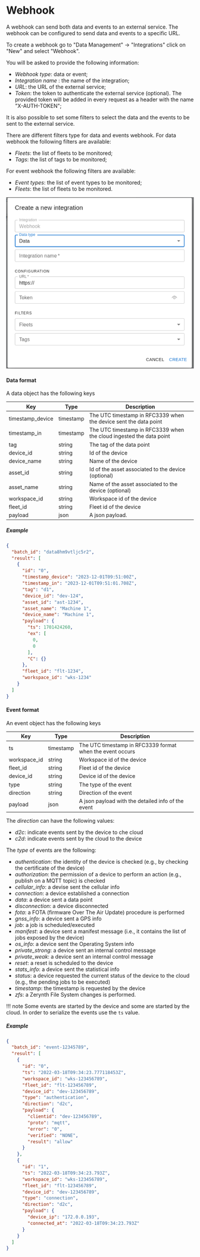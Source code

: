 
# Webhook
A webhook can send both data and events to an external service. The webhook can be configured to send data and events to a specific URL. 

To create a webhook go to "Data Management" -> "Integrations"  click on "New" and select "Webhook".

You will be asked to provide the following information:

- *Webhook type*: data or event;
- *Integration name* : the name of the integration;
- *URL*: the URL of the external service;
- *Token*: the token to authenticate the external service (optional). The provided token will be added in every request as a header with the name "X-AUTH-TOKEN";

It is also possible to set some filters to select the data and the events to be sent to the external service.

There are different filters type for data and events webhook.
For data webhook the following filters are available:

- *Fleets*: the list of fleets to be monitored;
- *Tags*: the list of tags to be monitored;

For event webhook the following filters are available:

- *Event types*: the list of event types to be monitored;
- *Fleets*: the list of fleets to be monitored.

![Creation of a webhook](img/new_webhook.png) 

#### Data format

A data object has the following keys

| Key              | Type      | Description                                                         |
|------------------|-----------|---------------------------------------------------------------------|
| timestamp_device | timestamp | The UTC timestamp in RFC3339 when the device sent the data point    |
| timestamp_in     | timestamp | The UTC timestamp in RFC3339 when the cloud ingested the data point |
| tag              | string    | The tag of the data point                                           |
| device_id        | string    | Id of the device                                                    |
| device_name      | string    | Name of the device               |
| asset_id         | string    | Id of the asset associated to the device (optional)                 |
| asset_name       | string    | Name of the asset associated to the device (optional)               |
| workspace_id     | string    | Workspace id of the device                                          |
| fleet_id         | string    | Fleet id of the device                                              |
| payload          | json      | A json payload.                                                     |


##### Example

```json
{
  "batch_id": "data8hm9vtljc5r2",
  "result": [
    {
      "id": "0",
      "timestamp_device": "2023-12-01T09:51:00Z",
      "timestamp_in": "2023-12-01T09:51:01.708Z",
      "tag": "d1",
      "device_id": "dev-124",
      "asset_id": "ast-1234",
      "asset_name": "Machine 1",
      "device_name": "Machine 1",
      "payload": {
        "ts": 1701424260,
        "ex": [
          0,
          0
        ],
        "C": {}
      },
      "fleet_id": "flt-1234",
      "workspace_id": "wks-1234"
    }
  ]
}
```

#### Event format

An event object has the following keys

| Key          | Type      | Description                                             |
|--------------|-----------|---------------------------------------------------------|
| ts           | timestamp | The UTC timestamp in RFC3339 format when the event occurs |
| workspace_id | string    | Workspace id of the device                              |
| fleet_id     | string    | Fleet id of the device                                  |
| device_id    | string    | Device id of the device                                 |
| type         | string    | The type of the event                                   |
| direction    | string    | Direction of the event                                  |
| payload      | json      | A json payload with the detailed info of the event      |

The *direction* can have the following values:

- *d2c*: indicate  events sent by the device to che cloud
- *c2d*: indicate  events sent by the cloud to the device

The *type* of events are the following:

- *authentication*: the identity of the device is checked (e.g., by checking the certificate of the device)
- *authorization*: the permission of a device to perform an action (e.g., publish on a MQTT topic) is checked
- *cellular_info*: a devise sent the cellular info
- *connection*: a device established a connection
- *data*: a device sent a data point
- *disconnection*: a device disconnected
- *fota*: a FOTA (firmware Over The Air Update) procedure is performed
- *gnss_info*: a device sent a GPS info
- *job*: a job is scheduled/executed
- *manifest*: a device sent a manifest message  (i.e., it contains the list of jobs exposed by the device)
- *os_info*: a device sent the Operating System info
- *private_strong*: a device sent an internal control message
- *private_weak*: a device sent an internal control message
- *reset*: a reset is scheduled to the device
- *stats_info*: a device sent the statistical info
- *status*: a device requested the current status of the device to the cloud (e.g., the pending jobs to be executed)
- *timestamp*: the timestamp is requested by the device
- *zfs*: a Zerynth File System changes is performed.


!!! note
    Some events are started by the device and some are started by the cloud. In order to serialize the events use the `ts` value.

##### Example

```json
{
  "batch_id": "event-12345789",
  "result": [
    {
      "id": "0",
      "ts": "2022-03-18T09:34:23.777118453Z",
      "workspace_id": "wks-123456789",
      "fleet_id": "flt-123456789",
      "device_id": "dev-123456789",
      "type": "authentication",
      "direction": "d2c",
      "payload": {
        "clientid": "dev-123456789",
        "proto": "mqtt",
        "error": "0",
        "verified": "NONE",
        "result": "allow"
      }
    },
    {
      "id": "1",
      "ts": "2022-03-18T09:34:23.793Z",
      "workspace_id": "wks-123456789",
      "fleet_id": "flt-123456789",
      "device_id": "dev-123456789",
      "type": "connection",
      "direction": "d2c",
      "payload": {
        "device_ip": "172.0.0.193",
        "connected_at": "2022-03-18T09:34:23.793Z"
      }
    }
  ]
}
```